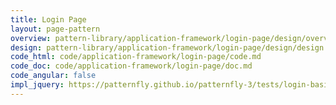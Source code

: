 ```yaml
---
title: Login Page
layout: page-pattern
overview: pattern-library/application-framework/login-page/design/overview.md
design: pattern-library/application-framework/login-page/design/design.md
code_html: code/application-framework/login-page/code.md
code_doc: code/application-framework/login-page/doc.md
code_angular: false
impl_jquery: https://patternfly.github.io/patternfly-3/tests/login-basic.html
---
```

